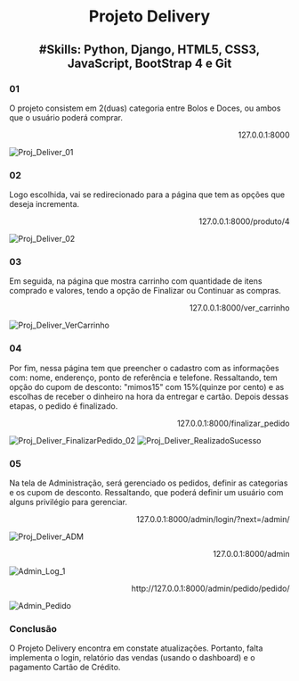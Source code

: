 <h1 align="center"> Projeto Delivery </h1>
<h2 align="center">#Skills: Python, Django, HTML5, CSS3, JavaScript, BootStrap 4 e Git</h2>

<h3>01</h3>
<p>O projeto consistem em 2(duas) categoria entre Bolos e Doces, ou ambos que o usuário poderá comprar.</p>
<p align="right">127.0.0.1:8000</p>

![Proj_Deliver_01](https://user-images.githubusercontent.com/74242717/185610422-93d62d34-137b-400e-9ce1-078fabfacca6.png)


<h3>02</h3>
<p>Logo escolhida, vai se redirecionado para a página que tem as opções que deseja incrementa.</p>
<p align="right">127.0.0.1:8000/produto/4</p>

![Proj_Deliver_02](https://user-images.githubusercontent.com/74242717/185611854-be1e30ab-bcb3-4bf6-95c4-734f817b86b7.png)


<h3>03</h3>
<p>Em seguida, na página que mostra carrinho com quantidade de itens comprado e valores, tendo a opção de Finalizar ou Continuar as compras.</p>
<p align="right">127.0.0.1:8000/ver_carrinho</p>

![Proj_Deliver_VerCarrinho](https://user-images.githubusercontent.com/74242717/185612957-ffdad772-c81c-489c-ac58-95523a8f07cd.png)


<h3>04</h3>
<p>Por fim, nessa página tem que preencher o cadastro com as informações com: nome, enderenço, ponto de referência e telefone. Ressaltando, tem opção do cupom de desconto: "mimos15" com 15%(quinze por cento) e as escolhas de receber o dinheiro na hora da entregar e cartão. Depois dessas etapas, o pedido é finalizado.</p>
<p align="right">127.0.0.1:8000/finalizar_pedido</p>

![Proj_Deliver_FinalizarPedido_02](https://user-images.githubusercontent.com/74242717/185613144-cfa18dc8-ecab-4bb9-9a10-853d995ab1ca.png)
![Proj_Deliver_RealizadoSucesso](https://user-images.githubusercontent.com/74242717/185613241-9119e863-8c97-42c1-a903-cd31ecdf5d17.png)


<h3>05</h3>
<p>Na tela de Administração, será gerenciado os pedidos, definir as categorias e os cupom de desconto. Ressaltando, que poderá definir um usuário com alguns privilégio para gerenciar.</p>
<p align="right">127.0.0.1:8000/admin/login/?next=/admin/</p>

![Proj_Deliver_ADM](https://user-images.githubusercontent.com/74242717/185613472-ba54ed0a-103c-4c20-a6b6-a133b79a2463.png)

<p align="right">127.0.0.1:8000/admin</p>

![Admin_Log_1](https://user-images.githubusercontent.com/74242717/185613574-f6cb3466-e200-4673-a453-ddaedea16be0.png)

<p align="right">http://127.0.0.1:8000/admin/pedido/pedido/</p>

![Admin_Pedido](https://user-images.githubusercontent.com/74242717/185613922-4c6638bf-5c3a-4aa0-a0af-21c5cc8cc649.png)

<h3>Conclusão</h3>
<p>O Projeto Delivery encontra em constate atualizações. Portanto, falta implementa o login, relatório das vendas (usando o dashboard) e o pagamento Cartão de Crédito.</p>













